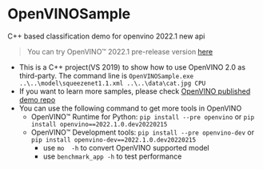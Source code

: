 # OpenVINOSample
C++ based classification demo for openvino 2022.1 new api

>You can try OpenVINO™ 2022.1 pre-release version [here](https://github.com/openvinotoolkit/openvino/releases/tag/2022.1.0.dev20220215)

* This is a C++ project(VS 2019) to show how to use OpenVINO 2.0 as third-party. The command line is `OpenVINOSample.exe  ..\..\model\squeezenet1.1.xml ..\..\data\cat.jpg CPU`
* If you want to learn more samples, please check [OpenVINO published demo repo](https://github.com/openvinotoolkit/open_model_zoo/tree/master/demos)
* You can use the following command to get more tools in OpenVINO
  - OpenVINO™ Runtime for Python: `pip install --pre openvino` or `pip install openvino==2022.1.0.dev20220215`
  - OpenVINO™ Development tools: `pip install --pre openvino-dev` or `pip install openvino-dev==2022.1.0.dev20220215`
    - use `mo  -h` to convert OpenVINO supported model
    - use `benchmark_app -h` to test performance

